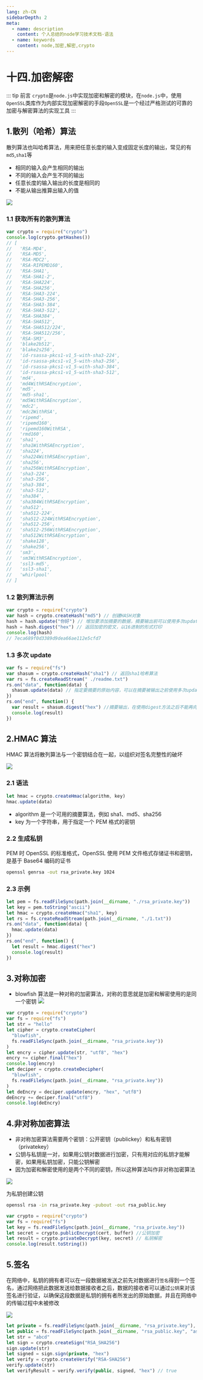 ```yaml
---
lang: zh-CN
sidebarDepth: 2
meta:
  - name: description
    content: 个人总结的node学习技术文档-语法
  - name: keywords
    content: node,加密,解密,crypto
---
```


# 十四.加密解密

::: tip 前言
`crypto`是`node.js`中实现加密和解密的模块，在`node.js`中，使用`OpenSSL`类库作为内部实现加密解密的手段`OpenSSL`是一个经过严格测试的可靠的加密与解密算法的实现工具
:::

## 1.散列（哈希）算法

散列算法也叫哈希算法，用来把任意长度的输入变成固定长度的输出，常见的有`md5`,`sha1`等

- 相同的输入会产生相同的输出
- 不同的输入会产生不同的输出
- 任意长度的输入输出的长度是相同的
- 不能从输出推算出输入的值

![](./14.jpg)

### 1.1 获取所有的散列算法

```js
var crypto = require("crypto")
console.log(crypto.getHashes())
// [
//   'RSA-MD4',
//   'RSA-MD5',
//   'RSA-MDC2',
//   'RSA-RIPEMD160',
//   'RSA-SHA1',
//   'RSA-SHA1-2',
//   'RSA-SHA224',
//   'RSA-SHA256',
//   'RSA-SHA3-224',
//   'RSA-SHA3-256',
//   'RSA-SHA3-384',
//   'RSA-SHA3-512',
//   'RSA-SHA384',
//   'RSA-SHA512',
//   'RSA-SHA512/224',
//   'RSA-SHA512/256',
//   'RSA-SM3',
//   'blake2b512',
//   'blake2s256',
//   'id-rsassa-pkcs1-v1_5-with-sha3-224',
//   'id-rsassa-pkcs1-v1_5-with-sha3-256',
//   'id-rsassa-pkcs1-v1_5-with-sha3-384',
//   'id-rsassa-pkcs1-v1_5-with-sha3-512',
//   'md4',
//   'md4WithRSAEncryption',
//   'md5',
//   'md5-sha1',
//   'md5WithRSAEncryption',
//   'mdc2',
//   'mdc2WithRSA',
//   'ripemd',
//   'ripemd160',
//   'ripemd160WithRSA',
//   'rmd160',
//   'sha1',
//   'sha1WithRSAEncryption',
//   'sha224',
//   'sha224WithRSAEncryption',
//   'sha256',
//   'sha256WithRSAEncryption',
//   'sha3-224',
//   'sha3-256',
//   'sha3-384',
//   'sha3-512',
//   'sha384',
//   'sha384WithRSAEncryption',
//   'sha512',
//   'sha512-224',
//   'sha512-224WithRSAEncryption',
//   'sha512-256',
//   'sha512-256WithRSAEncryption',
//   'sha512WithRSAEncryption',
//   'shake128',
//   'shake256',
//   'sm3',
//   'sm3WithRSAEncryption',
//   'ssl3-md5',
//   'ssl3-sha1',
//   'whirlpool'
// ]
```

### 1.2 散列算法示例

```js
var crypto = require("crypto")
var hash = crypto.createHash("md5") // 创建HASH对象
hash = hash.update("你好") // 增加要添加摘要的数据，摘要输出前可以使用多次update
hash = hash.digest("hex") // 返回加密的密文，以16进制的形式打印
console.log(hash)
// 7eca689f0d3389d9dea66ae112e5cfd7
```

### 1.3 多次 update

```js
var fs = require("fs")
var shasum = crypto.createHash("sha1") // 返回sha1哈希算法
var rs = fs.createReadStream(" ./readme.txt")
rs.on("data", function(data) {
  shasum.update(data) // 指定要摘要的原始内容，可以在摘要被输出之前使用多次update方法类添加摘要内容
})
rs.on("end", function() {
  var result = shasum.digest("hex") //摘要输出，在使用digest方法之后不能再向hash对象追加摘要内容
  console.log(result)
})
```

## 2.HMAC 算法

HMAC 算法将散列算法与一个密钥结合在一起，以组织对签名完整性的破坏

![](./14.2.gif)

### 2.1 语法

```js
let hmac = crypto.createHmac(algorithm, key)
hmac.update(data)
```

- algorithm 是一个可用的摘要算法，例如 sha1、md5、sha256
- key 为一个字符串，用于指定一个 PEM 格式的密钥

### 2.2 生成私钥

PEM 时 OpenSSL 的标准格式，OpenSSL 使用 PEM 文件格式存储证书和密钥，是基于 Base64 编码的证书

```bash
openssl genrsa -out rsa_private.key 1024
```

### 2.3 示例

```js
let pem = fs.readFileSync(path.join(__dirname, "./rsa_private.key"))
let key = pem.toString("ascii")
let hmac = crypto.createHmac("sha1", key)
let rs = fs.createReadStream(path.join(__dirname, "./1.txt"))
rs.on("data", function(data) {
  hmac.update(data)
})
rs.on("end", function() {
  let result = hmac.digest("hex")
  console.log(result)
})
```

## 3.对称加密

- blowfish 算法是一种对称的加密算法，对称的意思就是加密和解密使用的是同一个密钥
  ![](./14.3.jpg)

```js
var crypto = require("crypto")
var fs = require("fs")
let str = "hello"
let cipher = crypto.createCipher(
  "blowfish",
  fs.readFileSync(path.join(__dirname, "rsa_private.key"))
)
let encry = cipher.update(str, "utf8", "hex")
encry += cipher.final("hex")
console.log(encry)
let deciper = crypto.createDecipher(
  "blowfish",
  fs.readFileSync(path.join(__dirname, "rsa_private.key"))
)
let deEncry = deciper.update(encry, "hex", "utf8")
deEncry += deciper.final("utf8")
console.log(deEncry)
```

## 4.非对称加密算法

- 非对称加密算法需要两个密钥：公开密钥（publickey）和私有密钥（privatekey）
- 公钥与私钥是一对，如果用公钥对数据进行加密，只有用对应的私钥才能解密，如果用私钥加密，只能公钥解密
- 因为加密和解密使用的是两个不同的密钥，所以这种算法叫作非对称加密算法

![](./14.4.jpg)

为私钥创建公钥

```bash
openssl rsa -in rsa_private.key -pubout -out rsa_public.key
```

```js
var crypto = require("crypto")
var fs = require("fs")
let key = fs.readFileSync(path.join(__dirname, "rsa_private.key"))
let secret = crypto.publicEncrypt(cert, buffer) //公钥加密
let result = crypto.privateDecrypt(key, secret) // 私钥解密
console.log(result.toString())
```

## 5.签名

在网络中，私钥的拥有者可以在一段数据被发送之前先对数据进行`签名`得到一个签名，通过网络把此数据发送给数据接收者之后，数据的接收者可以通过`公钥`来对该签名进行验证，以确保这段数据是私钥的拥有者所发出的原始数据，并且在网络中的传输过程中未被修改

![](./14.5.gif)

```js
let private = fs.readFileSync(path.join(__dirname, "rsa_private.key"), "ascii")
let public = fs.readFileSync(path.join(__dirname, "rsa_public.key", "ascii"))
let str = "abcd"
let sign = crypto.createSign("RSA_SHA256")
sign.update(str)
let signed = sign.sign(private, "hex")
let verify = crypto.createVerify("RSA-SHA256")
verify.update(str)
let verifyResult = verify.verify(public, signed, "hex") // true
```
